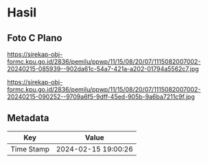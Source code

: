 # Hasil

## Foto C Plano

https://sirekap-obj-formc.kpu.go.id/2836/pemilu/ppwp/11/15/08/20/07/1115082007002-20240215-085939--902da61c-54a7-421a-a202-01794a5562c7.jpg

https://sirekap-obj-formc.kpu.go.id/2836/pemilu/ppwp/11/15/08/20/07/1115082007002-20240215-090252--9709a6f5-9dff-45ed-905b-9a6ba7211c9f.jpg


## Metadata

| Key        | Value               |
| ---------- | ------------------- |
| Time Stamp | 2024-02-15 19:00:26 |



